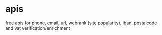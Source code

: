 # apis
free apis for phone, email, url, webrank (site popularity), iban, postalcode and vat verification/enrichment
